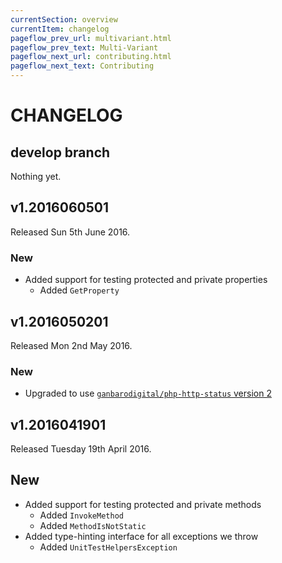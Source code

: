 ```yaml
---
currentSection: overview
currentItem: changelog
pageflow_prev_url: multivariant.html
pageflow_prev_text: Multi-Variant
pageflow_next_url: contributing.html
pageflow_next_text: Contributing
---
```

# CHANGELOG

## develop branch

Nothing yet.

## v1.2016060501

Released Sun 5th June 2016.

### New

* Added support for testing protected and private properties
  - Added `GetProperty`

## v1.2016050201

Released Mon 2nd May 2016.

### New

* Upgraded to use [`ganbarodigital/php-http-status` version 2](https://ganbarodigital.github.io/php-http-status)

## v1.2016041901

Released Tuesday 19th April 2016.

## New

* Added support for testing protected and private methods
  - Added `InvokeMethod`
  - Added `MethodIsNotStatic`
* Added type-hinting interface for all exceptions we throw
  - Added `UnitTestHelpersException`

